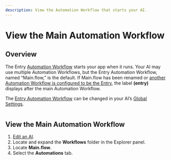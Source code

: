 ```yaml
---
description: View the Automation Workflow that starts your AI.
---
```


# View the Main Automation Workflow

## Overview

The Entry [Automation Workflow](what-is-an-automation-workflow.md) starts your app when it runs. Your AI may use multiple Automation Workflows, but the Entry Automation Workflow, named “Main.flow,” is the default. If Main.flow has been renamed or [another Automation Workflow is configured to be the Entry](../ai-app-settings/set-global-settings.md#entry-workflow), the label **(entry)** displays after the main Automation Workflow.

The [Entry Automation Workflow](../ai-app-settings/set-global-settings.md#entry-workflow) can be changed in your AI’s [Global Settings](../ai-app-settings/set-global-settings.md).

<figure><img src="../.gitbook/assets/Automations #1.png" alt=""><figcaption></figcaption></figure>

## View the Main Automation Workflow

1. [Edit an AI](../manage-ais/edit-an-ai.md).
2. Locate and expand the **Workflows** folder in the Explorer panel.
3. Locate **Main.flow**.
4. Select the **Automations** tab.
